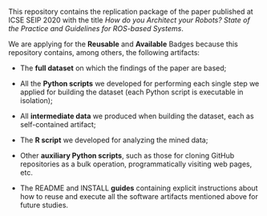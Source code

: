 This repository contains the replication package of the paper published at ICSE SEIP 2020 with the title *How do you Architect your Robots? State of the Practice and Guidelines for ROS-based Systems*.

We are applying for the **Reusable** and **Available** Badges because this repository contains, among others, the following artifacts:

- The **full dataset** on which the findings of the paper are based;

- All the **Python scripts** we developed for performing each single step we applied for building the dataset (each Python script is executable in isolation);

- All **intermediate data** we produced when building the dataset, each as self-contained artifact;

- The **R script** we developed for analyzing the mined data;

- Other **auxiliary Python scripts**, such as those for cloning GitHub repositories as a bulk operation, programmatically visiting web pages, etc.   

- The README and INSTALL **guides** containing explicit instructions about how to reuse and execute all the software artifacts mentioned above for future studies.